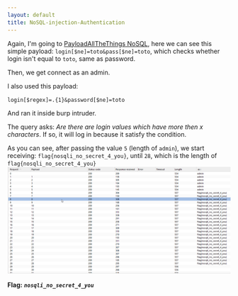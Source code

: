 ```yaml
---
layout: default
title: NoSQL-injection-Authentication
---
```


Again, I'm going to [PayloadAllTheThings NoSQL](https://swisskyrepo.github.io/PayloadsAllTheThings/NoSQL%20Injection/#authentication-bypass), here we can see this simple payload:
`login[$ne]=toto&pass[$ne]=toto`, which checks whether login isn't equal to `toto`, same as password.

Then, we get connect as an admin.

I also used this payload:
```
login[$regex]=.{1}&password[$ne]=toto
```
And ran it inside burp intruder.

The query asks: *Are there are login values which have more then x characters*. If so, it will log in because it satisfy the condition.

As you can see, after passing the value `5` (length of `admin`), we start receiving: `flag{nosqli_no_secret_4_you}`, until `28`, which is the length of `flag{nosqli_no_secret_4_you}`
![FINAL img](./images/NoSQL-injection-Authentication_FINAL.png)

**Flag:** ***`nosqli_no_secret_4_you`***
